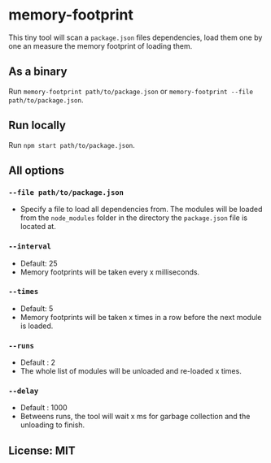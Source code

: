 # memory-footprint

This tiny tool will scan a `package.json` files dependencies, load them one by one an measure the memory footprint of loading them.

## As a binary

Run `memory-footprint path/to/package.json` or `memory-footprint --file path/to/package.json`.

## Run locally

Run `npm start path/to/package.json`.

## All options

### `--file path/to/package.json`

- Specify a file to load all dependencies from. The modules will be loaded from the `node_modules` folder in the directory the `package.json` file is located at.

### `--interval`

- Default: 25
- Memory footprints will be taken every x milliseconds.

### `--times`

- Default: 5
- Memory footprints will be taken x times in a row before the next module is loaded.

### `--runs`

- Default : 2
- The whole list of modules will be unloaded and re-loaded x times.

### `--delay`

- Default : 1000
- Betweens runs, the tool will wait x ms for garbage collection and the unloading to finish.


## License: MIT